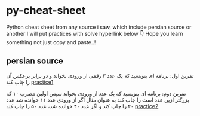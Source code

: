 # py-cheat-sheet
Python cheat sheet from any source i saw, which include persian source or another
I will put practices with solve hyperlink below 👇
Hope you learn something not just copy and paste..!


## persian source

تمرین اول: برنامه ای بنویسید که یک عدد ۳ رقمی از ورودی بخواند و دو برابر برعکس آن را چاپ کند
[practice1](https://github.com/hosseinzamaninasab/py-cheat-sheet/blob/master/practice1.py)

تمرین دوم: برنامه ای بنویسید که یک عدد از ورودی بخواند سپس اولین مضرب ۱۰ که بزرگتر ازین عدد است را چاپ کند به عنوان مثال اگر از ورودی عدد ۱۱ خوانده شد عدد ۲۰ را چاپ کند و اگر عدد ۴۰ خوانده شد، عدد ۵۰ را چاپ کند
[practice2](https://github.com/hosseinzamaninasab/py-cheat-sheet/blob/master/practice2.py)
